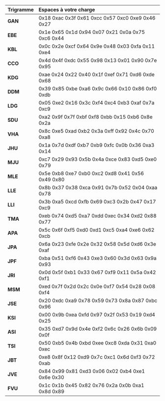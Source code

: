 |  Trigramme | Espaces à votre charge   |
|:---------- |:------------------------ |
| **GAN** | 0x18 0xac 0x3f 0x61 0xcc 0x57 0xc0 0xe9 0x46 0x27 | 
| **EBE** | 0x1e 0x65 0x1d 0x94 0x07 0x21 0x0a 0x75 0xc6 0x44 | 
| **KBL** | 0x0c 0x2e 0xcf 0x64 0x9e 0x48 0x03 0xfa 0x11 0xe4 | 
| **CCO** | 0x4d 0x4f 0xdc 0x55 0x98 0x13 0x01 0x90 0x7e 0x95 | 
| **KDG** | 0xae 0x24 0x22 0x40 0x1f 0xef 0x71 0xd6 0xde 0x68 | 
| **DDM** | 0x39 0x85 0xbe 0xa6 0x9c 0x66 0x10 0x86 0xf0 0xdb | 
| **LDG** | 0x05 0xe2 0x16 0x3c 0xf4 0xc4 0xb3 0xaf 0x7a 0xc9 | 
| **SDU** | 0xa2 0x9f 0x7f 0xbf 0xf8 0xbb 0x15 0xb6 0x8e 0x2a | 
| **VHA** | 0x8c 0xe5 0xad 0xb2 0x3a 0xff 0x92 0x4c 0x70 0xa8 | 
| **JHU** | 0x1a 0x7d 0xdf 0xb7 0xb9 0xfc 0x0b 0x36 0xa3 0x14 | 
| **MJU** | 0xc7 0x29 0x93 0x5b 0x4a 0xce 0x83 0xd5 0xe0 0x79 | 
| **MLE** | 0x5e 0xb8 0xe7 0xb0 0xc2 0xd8 0x41 0x56 0x49 0x80 | 
| **LLE** | 0x8b 0x37 0x38 0xca 0x91 0x7b 0x52 0x04 0xaa 0x78 | 
| **LLI** | 0x3b 0xa5 0xcd 0xfb 0x69 0xc3 0x2b 0x47 0x17 0xc9 | 
| **TMA** | 0xeb 0x74 0xd5 0xa7 0xdd 0xec 0x34 0xd2 0x88 0x77 | 
| **APA** | 0x5c 0x6f 0xf5 0xd0 0xd1 0xc5 0xa4 0xe6 0x62 0xcb | 
| **JPA** | 0x6a 0x23 0xfe 0x2e 0x32 0x58 0x5d 0xd6 0x3e 0xaf | 
| **JPF** | 0xba 0x51 0xf6 0x43 0xe3 0x60 0x3d 0x63 0x9a 0x93 | 
| **JRI** | 0x0d 0x5f 0xb1 0x33 0x67 0xf9 0x11 0x5a 0x42 0xf1 | 
| **MSM** | 0xed 0x7f 0x2d 0x2c 0x0e 0xf7 0x54 0x28 0x08 0xf4 | 
| **JSE** | 0x20 0xdc 0xa9 0x78 0x59 0x73 0x8a 0x87 0xbc 0x96 | 
| **KSI** | 0x00 0x9b 0xea 0xfd 0x97 0x2f 0x53 0x19 0xd4 0x25 | 
| **ASI** | 0x35 0xd7 0x9d 0x4e 0xf2 0x6c 0x26 0x6b 0x09 0x0f | 
| **TSI** | 0x50 0xb5 0x4b 0xbd 0xee 0xc8 0xda 0x31 0xa0 0xec | 
| **JBT** | 0xe8 0x8f 0x12 0xd9 0x7c 0xc1 0x6d 0xf3 0x72 0xab | 
| **JVE** | 0x84 0x99 0x81 0xd3 0x06 0x02 0xb4 0xe1 0x6e 0x30 | 
| **FVU** | 0x1c 0x1b 0x45 0x82 0x76 0x2a 0x0b 0xa1 0x8d 0x89 |
